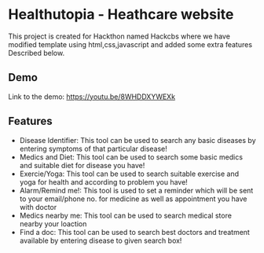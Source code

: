 
# Healthutopia - Heathcare website
This project is created for Hackthon named Hackcbs where we have modified template using html,css,javascript and added some extra features Described below.

## Demo
Link to the demo: https://youtu.be/8WHDDXYWEXk

## Features

- Disease Identifier: This tool can be used to search any basic diseases by entering symptoms of that particular disease!
- Medics and Diet: This tool can be used to search some basic medics and suitable diet for disease you have!
- Exercie/Yoga: This tool can be used to search suitable exercise and yoga for health and according to problem you have!
- Alarm/Remind me!: This tool is used to set a reminder which will be sent to your email/phone no. for medicine as well as appointment you have with doctor
- Medics nearby me: This tool can be used to search medical store nearby your loaction
- Find a doc: This tool can be used to search best doctors and treatment available by entering disease to given search box!


